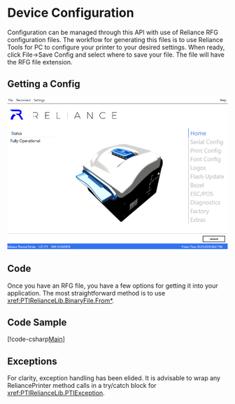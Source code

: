 # Device Configuration

Configuration can be managed through this API with use of Reliance RFG
configuration files. The workflow for generating this files is to use
Reliance Tools for PC to configure your printer to your desired settings.
When ready, click File->Save Config and select where to save your file.
The file will have the RFG file extension.

## Getting a Config
![Saving a Configuration](images/config_01.gif)

## Code
Once you have an RFG file, you have a few options for getting it into your application.
The most straightforward method is to use <xref:PTIRelianceLib.BinaryFile.From*>.

## Code Sample
[!code-csharp[Main](Sample_03.cs)]

## Exceptions
For clarity, exception handling has been elided. It is advisable to wrap any ReliancePrinter 
method calls in a try/catch block for <xref:PTIRelianceLib.PTIException>.